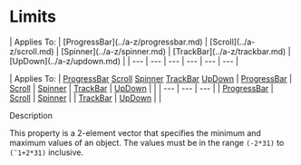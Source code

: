 




<h1 class="heading"><span class="name">Limits</span></h1>
| Applies To: | [ProgressBar](../a-z/progressbar.md) | [Scroll](../a-z/scroll.md) | [Spinner](../a-z/spinner.md) | [TrackBar](../a-z/trackbar.md) | [UpDown](../a-z/updown.md) |
| --- | --- | --- | --- | --- | ---  |

| Applies To: | [ProgressBar](../a-z/progressbar.md) [Scroll](../a-z/scroll.md) [Spinner](../a-z/spinner.md) [TrackBar](../a-z/trackbar.md) [UpDown](../a-z/updown.md) | [ProgressBar](../a-z/progressbar.md) | [Scroll](../a-z/scroll.md) | [Spinner](../a-z/spinner.md) | [TrackBar](../a-z/trackbar.md) | [UpDown](../a-z/updown.md) |  |
| --- | --- | ---  |
| [ProgressBar](../a-z/progressbar.md) | [Scroll](../a-z/scroll.md) | [Spinner](../a-z/spinner.md) |
| [TrackBar](../a-z/trackbar.md) | [UpDown](../a-z/updown.md) |  |


Description


This property is a 2-element vector that specifies the minimum and maximum values of an object. The values must be in the range `(-2*31)` to `(¯1+2*31)` inclusive.



